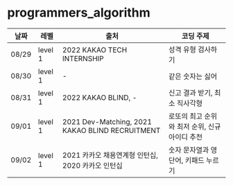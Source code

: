 # programmers_algorithm


|날짜|레벨|출처|코딩 주제|
|------|---|---|---|
|08/29|level 1|2022 KAKAO TECH INTERNSHIP|성격 유형 검사하기|
|08/30|level 1|-|같은 숫자는 싫어|
|08/31|level 1|2022 KAKAO BLIND, -|신고 결과 받기, 최소 직사각형|
|09/01|level 1|2021 Dev-Matching, 2021 KAKAO BLIND RECRUITMENT|로또의 최고 순위와 최저 순위, 신규 아이디 추천|
|09/02|level 1|2021 카카오 채용연계형 인턴십, 2020 카카오 인턴십|숫자 문자열과 영단어, 키패드 누르기|